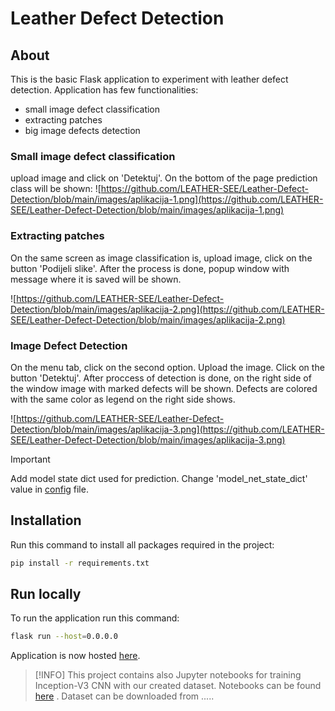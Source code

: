 # Leather Defect Detection

## About
This is the basic Flask application to experiment with leather defect detection. Application has few functionalities:
- small image defect classification
- extracting patches
- big image defects detection

### Small image defect classification
upload image and click on 'Detektuj'. On the bottom of the page prediction class will be shown:
![https://github.com/LEATHER-SEE/Leather-Defect-Detection/blob/main/images/aplikacija-1.png](https://github.com/LEATHER-SEE/Leather-Defect-Detection/blob/main/images/aplikacija-1.png)

### Extracting patches
On the same screen as image classification is, upload image, click on the button 'Podijeli slike'. After the process is done, popup window with message where it is saved will be shown. 

![https://github.com/LEATHER-SEE/Leather-Defect-Detection/blob/main/images/aplikacija-2.png](https://github.com/LEATHER-SEE/Leather-Defect-Detection/blob/main/images/aplikacija-2.png)

### Image Defect Detection
On the menu tab, click on the second option. Upload the image. Click on the button 'Detektuj'. After proccess of detection is done, on the right side of the window image with marked defects will be shown. Defects are colored with the same color as legend on the right side shows. 

![https://github.com/LEATHER-SEE/Leather-Defect-Detection/blob/main/images/aplikacija-3.png](https://github.com/LEATHER-SEE/Leather-Defect-Detection/blob/main/images/aplikacija-3.png)

>[!IMPORTANT]
>Add model state dict used for prediction. Change 'model_net_state_dict' value in [config](config.ini) file.



## Installation
Run this command to install all packages required in the project:

```bash
pip install -r requirements.txt
```

## Run locally
To run the application run this command:
```bash
flask run --host=0.0.0.0
```

Application is now hosted [here](http://localhost:5000/).


>[!INFO]
>This project contains also Jupyter notebooks for training Inception-V3 CNN with our created dataset.
>Notebooks can be found [here](jupyter-notebooks/) .
>Dataset can be downloaded from .....

